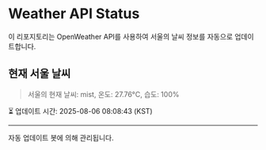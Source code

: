 
# Weather API Status

이 리포지토리는 OpenWeather API를 사용하여 서울의 날씨 정보를 자동으로 업데이트합니다.

## 현재 서울 날씨
> 서울의 현재 날씨: mist, 온도: 27.76°C, 습도: 100%

⏳ 업데이트 시간: 2025-08-06 08:08:43 (KST)

---
자동 업데이트 봇에 의해 관리됩니다.
